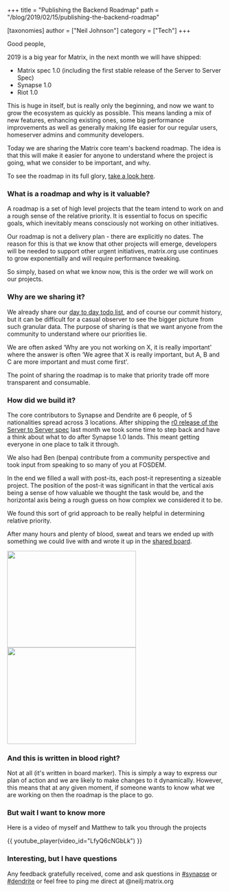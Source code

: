 +++
title = "Publishing the Backend Roadmap"
path = "/blog/2019/02/15/publishing-the-backend-roadmap"

[taxonomies]
author = ["Neil Johnson"]
category = ["Tech"]
+++

Good people,

2019 is a big year for Matrix, in the next month we will have shipped:

<ul>
  <li style="font-weight: 400;">Matrix spec 1.0 (including the first stable release of the Server to Server Spec)
</li>
  <li style="font-weight: 400;">Synapse 1.0
</li>
  <li style="font-weight: 400;">Riot 1.0
</li>
</ul>
This is huge in itself, but is really only the beginning, and now we want to grow the ecosystem as quickly as possible. This means landing a mix of new features, enhancing existing ones, some big performance improvements as well as generally making life easier for our regular users, homeserver admins and community developers.

Today we are sharing the Matrix core team's backend roadmap. The idea is that this will make it easier for anyone to understand where the project is going, what we consider to be important, and why.

To see the roadmap in its full glory, <a href="https://github.com/orgs/matrix-org/projects/9">take a look here</a>.

### What is a roadmap and why is it valuable?

A roadmap is a set of high level projects that the team intend to work on and a rough sense of the relative priority. It is essential to focus on specific goals, which inevitably means consciously not working on other initiatives.

Our roadmap is not a delivery plan - there are explicitly no dates. The reason for this is that we know that other projects will emerge, developers will be needed to support other urgent initiatives, matrix.org use continues to grow exponentially and will require performance tweaking.

So simply, based on what we know now, this is the order we will work on our projects.

### Why are we sharing it?

We already share our <a href="https://github.com/orgs/matrix-org/projects/8">day to day todo list</a>, and of course our commit history, but it can be difficult for a casual observer to see the bigger picture from such granular data. The purpose of sharing is that we want anyone from the community to understand where our priorities lie.

We are often asked ‘Why are you not working on X, it is really important' where the answer is often ‘We agree that X is really important, but A, B and C are more important and must come first'.

The point of sharing the roadmap is to make that priority trade off more transparent and consumable.

### How did we build it?

The core contributors to Synapse and Dendrite are 6 people, of 5 nationalities spread across 3 locations. After shipping the <a href="/docs/spec/server_server/r0.1.1.html">r0 release of the Server to Server spec</a> last month we took some time to step back and have a think about what to do after Synapse 1.0 lands. This meant getting everyone in one place to talk it through.

We also had Ben (benpa) contribute from a community perspective and took input from speaking to so many of you at FOSDEM.

In the end we filled a wall with post-its, each post-it representing a sizeable project. The position of the post-it was significant in that the vertical axis being a sense of how valuable we thought the task would be, and the horizontal axis being a rough guess on how complex we considered it to be.

We found this sort of grid approach to be really helpful in determining relative priority.

After many hours and plenty of blood, sweat and tears we ended up with something we could live with and wrote it up in the <a href="https://github.com/orgs/matrix-org/projects/9">shared board</a>.

<a href="/blog/wp-content/uploads/2019/02/IMG_2247.jpg"><img class="alignnone size-medium wp-image-3996" src="/blog/wp-content/uploads/2019/02/IMG_2247-300x225.jpg" alt="" width="300" height="225" /></a><a href="/blog/wp-content/uploads/2019/02/IMG_2245.jpg"><img class="alignnone size-medium wp-image-3990" src="/blog/wp-content/uploads/2019/02/IMG_2245-300x225.jpg" alt="" width="300" height="225" /></a>

### And this is written in blood right?

Not at all (it's written in board marker). This is simply a way to express our plan of action and we are likely to make changes to it dynamically. However, this means that at any given moment, if someone wants to know what we are working on then the roadmap is the place to go.

### But wait I want to know more

Here is a video of myself and Matthew to talk you through the projects

{{ youtube_player(video_id="LfyQ6cNGbLk") }}

### Interesting, but I have questions

Any feedback gratefully received, come and ask questions in <a href="https://matrix.to/#/#synapse:matrix.org">#synapse</a> or <a href="https://matrix.to/#/#dendrite:matrix.org">#dendrite</a> or feel free to ping me direct at @neilj:matrix.org
